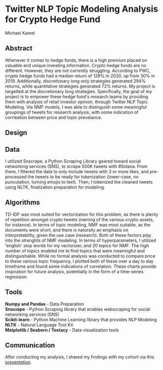 # Twitter NLP Topic Modeling Analysis for Crypto Hedge Fund
Michael Kamel

## Abstract
Whenever it comes to hedge funds, there is a high premium placed on valuable and unique investing information. Crypto hedge funds are no different. However, they are not currently struggling. According to PWC, crypto hedge funds had a median return of 128% in 2020, up from 30% in 2019. Additionally, discretionary long only strategies generated 294% returns, while quantitative strategies generated 72% returns. My project is targetted at the discretionary long strategies. Specifically, the goal of my project is to empower these hedge fund's research teams by providing them with analysis of retail investor opinion, through Twitter NLP Topic Modeling. Via NMF models, I was able to distinguish some meaningful groupings of tweets for research analysis, with some indication of corrleation between price and topic prevelance.

## Design

## Data
I utilized Snscrape, a Python Scraping Library geared toward social networking services (SNS), to scrape 500K tweets with #Solana. From there, I filtered the data to only include tweets with 3 or more likes, and pre-processed the tweets to be ready for tokenization (lower-case, no puncutation, turning emojis to text). Then, I tokenized the cleaned tweets using NLTK, finalization preparation for modeling.

## Algorithms
TD-IDF was most suited for vectorization for this problem, as there is plenty of repetition amongst crypto tweets (naming of the various crypto assets, for instance). In terms of topic modeling, NMF was most suitable, as the documents were short, and there is naturally an emphasis on interpretability, given the use case (research). Both of these factors play into the strenghts of NMF modeling. In terms of hyperparameters, I utilized 'english' stop words for my vectorizer, and 20 topics for NMF. The high number of topics enabled me to find topics that were meaningful and distinguishable. While no formal analysis was conducted to compare price to these various topic frequency, I plotted both of these over a day to day timeframe and found some indications of correlation. These charts provide inspiration for future analysis, potentially in the form of a time-series regression.

## Tools
**Numpy and Pandas** - Data Preparation  
**Snscrape** - Python Scraping library that enables webscraping for social networking services (SNS)   
**Scikit-learn** - Python Machine Learning library that provides NLP Modeling      
**NLTK** - Natural Language Tool Kit   
**Matplotlib / Seaborn / Textacy** - Data visualization tools 

## Communication
After conducting my analysis, I shared my findings with my cohort via this [presentation](https://github.com/mkamel96/Classification-Project/blob/main/Classification%20Final/Classification%20Project.pdf).
